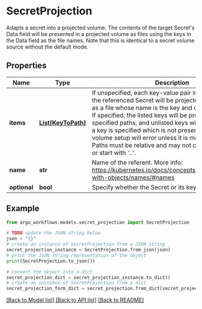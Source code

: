 # SecretProjection

Adapts a secret into a projected volume.  The contents of the target Secret's Data field will be presented in a projected volume as files using the keys in the Data field as the file names. Note that this is identical to a secret volume source without the default mode.

## Properties

Name | Type | Description | Notes
------------ | ------------- | ------------- | -------------
**items** | [**List[KeyToPath]**](KeyToPath.md) | If unspecified, each key-value pair in the Data field of the referenced Secret will be projected into the volume as a file whose name is the key and content is the value. If specified, the listed keys will be projected into the specified paths, and unlisted keys will not be present. If a key is specified which is not present in the Secret, the volume setup will error unless it is marked optional. Paths must be relative and may not contain the &#39;..&#39; path or start with &#39;..&#39;. | [optional] 
**name** | **str** | Name of the referent. More info: https://kubernetes.io/docs/concepts/overview/working-with-objects/names/#names | [optional] 
**optional** | **bool** | Specify whether the Secret or its key must be defined | [optional] 

## Example

```python
from argo_workflows.models.secret_projection import SecretProjection

# TODO update the JSON string below
json = "{}"
# create an instance of SecretProjection from a JSON string
secret_projection_instance = SecretProjection.from_json(json)
# print the JSON string representation of the object
print(SecretProjection.to_json())

# convert the object into a dict
secret_projection_dict = secret_projection_instance.to_dict()
# create an instance of SecretProjection from a dict
secret_projection_form_dict = secret_projection.from_dict(secret_projection_dict)
```
[[Back to Model list]](../README.md#documentation-for-models) [[Back to API list]](../README.md#documentation-for-api-endpoints) [[Back to README]](../README.md)


